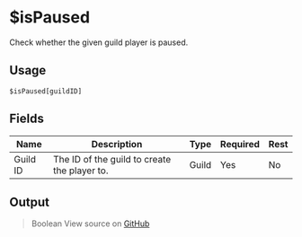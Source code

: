# $isPaused
Check whether the given guild player is paused.
## Usage
```
$isPaused[guildID]
```
## Fields
|   Name   |                 Description                  | Type  | Required | Rest |
|----------|----------------------------------------------|-------|----------|------|
| Guild ID | The ID of the guild to create the player to. | Guild | Yes      | No   |

## Output
> Boolean
View source on [GitHub](https://github.com/tryforge/forgelink/blob/dev/src/natives/isPaused.ts)